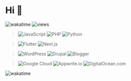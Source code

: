 # Hi 👋

![wakatime](https://wakatime.com/badge/user/7b1cde25-1c85-4233-ae84-7cfb34197e47.svg)
![views](https://komarev.com/ghpvc/?username=itsr4wand&label=Profile_views&color=0e75b6&style=flat&base=1586)

> ![JavaScript](https://img.shields.io/badge/-JavaScript-black?style=for-the-badge&logo=javascript)
> ![PHP](https://img.shields.io/badge/-PHP-black?style=for-the-badge&logo=php)
> ![Python](https://img.shields.io/badge/-python-black?style=for-the-badge&logo=python)

> ![Flutter](https://img.shields.io/badge/-Flutter-black?style=for-the-badge&logo=flutter)
> ![Next.js](https://img.shields.io/badge/-Next.js-black?style=for-the-badge&logo=next.js)

> ![WordPress](https://img.shields.io/badge/-WordPress-black?style=for-the-badge&logo=wordpress)
> ![Drupal](https://img.shields.io/badge/-Drupal-black?style=for-the-badge&logo=drupal)
> ![Blogger](https://img.shields.io/badge/-Blogger-black?style=for-the-badge&logo=blogger)

> ![Google Cloud](https://img.shields.io/badge/-Google_Cloud-black?style=for-the-badge&logo=google-cloud)
> ![Appwrite.io](https://img.shields.io/badge/-Appwrite.io-black?style=for-the-badge&logo=Appwrite)
> ![DigitalOcean.com](https://img.shields.io/badge/-DigitalOcean.io-black?style=for-the-badge&logo=DigitalOcean)

![wakatime](https://wakatime.com/share/@rwd_lol/b6641cb9-20d1-442f-b5d1-f76246fd5a2c.svg)
